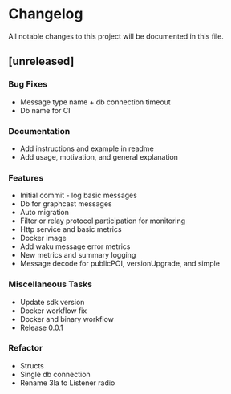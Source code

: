 # Changelog

All notable changes to this project will be documented in this file.

## [unreleased]

### Bug Fixes

- Message type name + db connection timeout
- Db name for CI

### Documentation

- Add instructions and example in readme
- Add usage, motivation, and general explanation

### Features

- Initial commit - log basic messages
- Db for graphcast messages
- Auto migration
- Filter or relay protocol participation for monitoring
- Http service and basic metrics
- Docker image
- Add waku message error metrics
- New metrics and summary logging
- Message decode for publicPOI, versionUpgrade, and simple

### Miscellaneous Tasks

- Update sdk version
- Docker workflow fix
- Docker and binary workflow
- Release 0.0.1

### Refactor

- Structs
- Single db connection
- Rename 3la to Listener radio

<!-- generated by git-cliff -->
